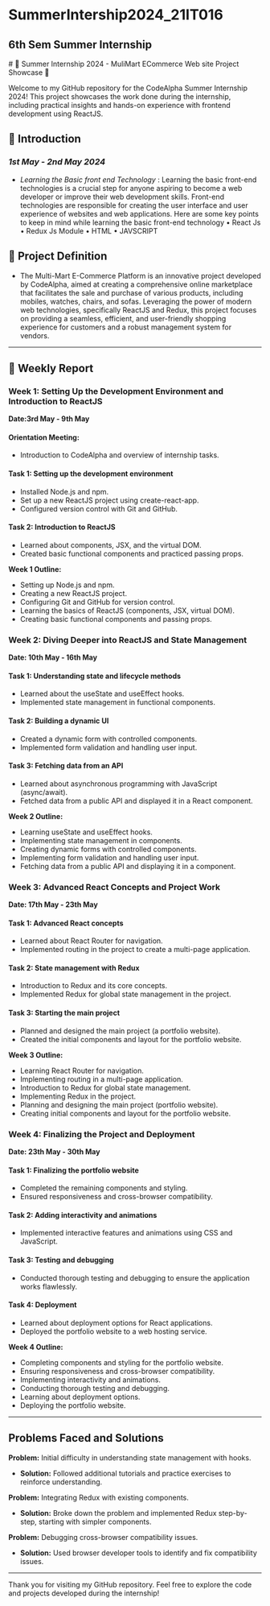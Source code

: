 # SummerIntership2024_21IT016

<h2>6th Sem Summer Internship</h2>
# 🌟 Summer Internship 2024 - MuliMart ECommerce Web site Project Showcase 🌟

Welcome to my GitHub repository for the CodeAlpha Summer Internship 2024! This project showcases the work done during the internship, including practical insights and hands-on experience with frontend development using ReactJS.

## 🚀 Introduction
### *1st May - 2nd May 2024*
- *Learning the Basic front end Technology* : Learning the basic front-end technologies is a crucial step for anyone aspiring     to become a web developer or improve their web development skills. Front-end technologies are responsible for creating the      user interface and user experience of websites and web applications. Here are some key points to keep in mind while learning    the basic front-end technology
• React Js
• Redux Js Module
• HTML
• JAVSCRIPT

## 🚀 Project Definition
- The Multi-Mart E-Commerce Platform is an innovative project developed by CodeAlpha, aimed at creating a comprehensive online    marketplace that facilitates the sale and purchase of various products, including mobiles, watches, chairs, and sofas.          Leveraging the power of modern web technologies, specifically ReactJS and Redux, this project focuses on providing a            seamless, efficient, and user-friendly shopping experience for customers and a robust management system for vendors.
  
---

## 📝 Weekly Report

### Week 1: Setting Up the Development Environment and Introduction to ReactJS
**Date:3rd May - 9th May**

#### Orientation Meeting:
- Introduction to CodeAlpha and overview of internship tasks.

#### Task 1: Setting up the development environment
- Installed Node.js and npm.
- Set up a new ReactJS project using create-react-app.
- Configured version control with Git and GitHub.

#### Task 2: Introduction to ReactJS
- Learned about components, JSX, and the virtual DOM.
- Created basic functional components and practiced passing props.

**Week 1 Outline:**
- Setting up Node.js and npm.
- Creating a new ReactJS project.
- Configuring Git and GitHub for version control.
- Learning the basics of ReactJS (components, JSX, virtual DOM).
- Creating basic functional components and passing props.

### Week 2: Diving Deeper into ReactJS and State Management
**Date: 10th May - 16th May** 

#### Task 1: Understanding state and lifecycle methods
- Learned about the useState and useEffect hooks.
- Implemented state management in functional components.

#### Task 2: Building a dynamic UI
- Created a dynamic form with controlled components.
- Implemented form validation and handling user input.

#### Task 3: Fetching data from an API
- Learned about asynchronous programming with JavaScript (async/await).
- Fetched data from a public API and displayed it in a React component.

**Week 2 Outline:**
- Learning useState and useEffect hooks.
- Implementing state management in components.
- Creating dynamic forms with controlled components.
- Implementing form validation and handling user input.
- Fetching data from a public API and displaying it in a component.

### Week 3: Advanced React Concepts and Project Work
**Date: 17th May - 23th May** 

#### Task 1: Advanced React concepts
- Learned about React Router for navigation.
- Implemented routing in the project to create a multi-page application.

#### Task 2: State management with Redux
- Introduction to Redux and its core concepts.
- Implemented Redux for global state management in the project.

#### Task 3: Starting the main project
- Planned and designed the main project (a portfolio website).
- Created the initial components and layout for the portfolio website.

**Week 3 Outline:**
- Learning React Router for navigation.
- Implementing routing in a multi-page application.
- Introduction to Redux for global state management.
- Implementing Redux in the project.
- Planning and designing the main project (portfolio website).
- Creating initial components and layout for the portfolio website.

### Week 4: Finalizing the Project and Deployment
**Date: 23th May - 30th May** 

#### Task 1: Finalizing the portfolio website
- Completed the remaining components and styling.
- Ensured responsiveness and cross-browser compatibility.

#### Task 2: Adding interactivity and animations
- Implemented interactive features and animations using CSS and JavaScript.

#### Task 3: Testing and debugging
- Conducted thorough testing and debugging to ensure the application works flawlessly.

#### Task 4: Deployment
- Learned about deployment options for React applications.
- Deployed the portfolio website to a web hosting service.

**Week 4 Outline:**
- Completing components and styling for the portfolio website.
- Ensuring responsiveness and cross-browser compatibility.
- Implementing interactivity and animations.
- Conducting thorough testing and debugging.
- Learning about deployment options.
- Deploying the portfolio website.

---

## Problems Faced and Solutions

**Problem:** Initial difficulty in understanding state management with hooks.
- **Solution:** Followed additional tutorials and practice exercises to reinforce understanding.

**Problem:** Integrating Redux with existing components.
- **Solution:** Broke down the problem and implemented Redux step-by-step, starting with simpler components.

**Problem:** Debugging cross-browser compatibility issues.
- **Solution:** Used browser developer tools to identify and fix compatibility issues.

---

Thank you for visiting my GitHub repository. Feel free to explore the code and projects developed during the internship!

